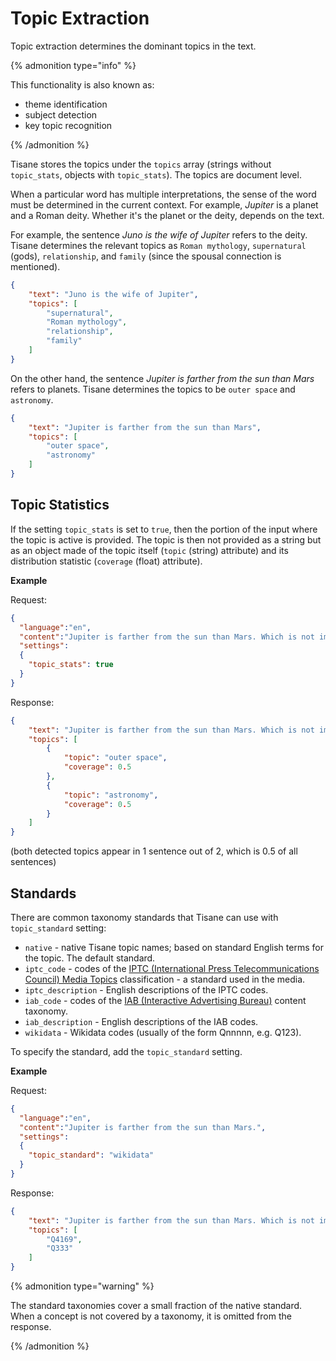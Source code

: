 # Topic Extraction

Topic extraction determines the dominant topics in the text. 

{% admonition type="info" %}

This functionality is also known as:

* theme identification
* subject detection
* key topic recognition

{% /admonition %}

Tisane stores the topics under the `topics` array (strings without `topic_stats`, objects with `topic_stats`). The topics are document level.

When a particular word has multiple interpretations, the sense of the word must be determined in the current context. For example, _Jupiter_ is a planet and a Roman deity. Whether it's the planet or the deity, depends on the text.

For example, the sentence _Juno is the wife of Jupiter_ refers to the deity. Tisane determines the relevant topics as `Roman mythology`, `supernatural` (gods), `relationship`, and `family` (since the spousal connection is mentioned).

```json
{
	"text": "Juno is the wife of Jupiter",
	"topics": [
		"supernatural",
		"Roman mythology",
		"relationship",
		"family"
	]
}
```

On the other hand, the sentence _Jupiter is farther from the sun than Mars_ refers to planets. Tisane determines the topics to be `outer space` and `astronomy`.

```json
{
	"text": "Jupiter is farther from the sun than Mars",
	"topics": [
		"outer space",
		"astronomy"
	]
}
```

## Topic Statistics

If the setting `topic_stats` is set to `true`, then the portion of the input where the topic is active is provided. The topic is then not provided as a string but as an object made of the topic itself (`topic` (string) attribute) and its distribution statistic (`coverage` (float) attribute).

**Example**

Request:

```json
{
  "language":"en",
  "content":"Jupiter is farther from the sun than Mars. Which is not important in the current context",
  "settings": 
  {
    "topic_stats": true
  }
}
```

Response:

```json
{
	"text": "Jupiter is farther from the sun than Mars. Which is not important in the current context",
	"topics": [
		{
			"topic": "outer space",
			"coverage": 0.5
		},
		{
			"topic": "astronomy",
			"coverage": 0.5
		}
	]
}
```
(both detected topics appear in 1 sentence out of 2, which is 0.5 of all sentences)

## Standards

There are common taxonomy standards that Tisane can use with `topic_standard` setting:

* `native` - native Tisane topic names; based on standard English terms for the topic. The default standard.
* `iptc_code` - codes of the [IPTC (International Press Telecommunications Council) Media Topics](https://iptc.org/standards/media-topics/) classification - a standard used in the media.
* `iptc_description` - English descriptions of the IPTC codes.
* `iab_code` - codes of the [IAB (Interactive Advertising Bureau)](https://www.iab.com/guidelines/content-taxonomy/) content taxonomy.
* `iab_description` - English descriptions of the IAB codes.
* `wikidata` - Wikidata codes (usually of the form Qnnnnn, e.g. Q123).

To specify the standard, add the `topic_standard` setting. 

**Example**

Request:

```json
{
  "language":"en",
  "content":"Jupiter is farther from the sun than Mars.",
  "settings": 
  {
    "topic_standard": "wikidata"
  }
}
```

Response:

```json
{
	"text": "Jupiter is farther from the sun than Mars. Which is not important in the current contex",
	"topics": [
		"Q4169",
		"Q333"
	]
}
```


{% admonition type="warning" %}

The standard taxonomies cover a small fraction of the native standard. When a concept is not covered by a taxonomy, it is omitted from the response.

{% /admonition %}